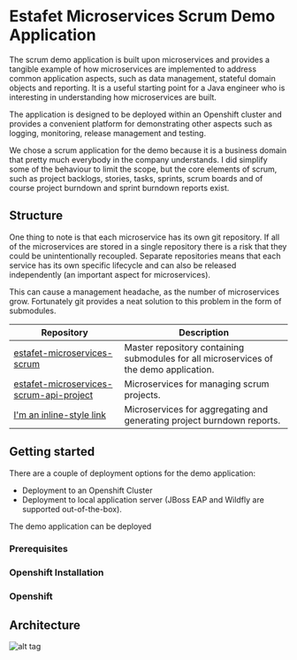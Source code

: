 # Estafet Microservices Scrum Demo Application
The scrum demo application is built upon microservices and provides a tangible example of how microservices are implemented to address common application aspects, such as data management, stateful domain objects and reporting. It is a useful starting point for a Java engineer who is interesting in understanding how microservices are built.

The application is designed to be deployed within an Openshift cluster and provides a convenient platform for demonstrating other aspects such as logging, monitoring, release management and testing.

We chose a scrum application for the demo because it is a business domain that pretty much everybody in the company understands. I did simplify some of the behaviour to limit the scope, but the core elements of scrum, such as project backlogs, stories, tasks, sprints, scrum boards and of course project burndown and sprint burndown reports exist.
## Structure
One thing to note is that each microservice has its own git repository. If all of the microservices are stored in a single repository there is a risk that they could be unintentionally recoupled. Separate repositories means that each service has its own specific lifecycle and can also be released independently (an important aspect for microservices). 

This can cause a management headache, as the number of microservices grow. Fortunately git provides a neat solution to this problem in the form of submodules. 

| Repository        | Description |
| ----------------- |-------------|
| [estafet-microservices-scrum](https://github.com/Estafet-LTD/estafet-microservices-scrum)| Master repository containing submodules for all microservices of the demo application. |
| [estafet-microservices-scrum-api-project](https://github.com/Estafet-LTD/estafet-microservices-scrum-api-project) | Microservices for managing scrum projects. |
| [I'm an inline-style link](https://www.google.com) | Microservices for aggregating and generating project burndown reports. |


## Getting started


There are a couple of deployment options for the demo application:

* Deployment to an Openshift Cluster
* Deployment to local application server (JBoss EAP and Wildfly are supported out-of-the-box).




The demo application can be deployed 

### Prerequisites



### Openshift Installation


### Openshift


## Architecture

![alt tag](https://github.com/Estafet-LTD/estafet-microservices-scrum/blob/master/PodComponents.png)









